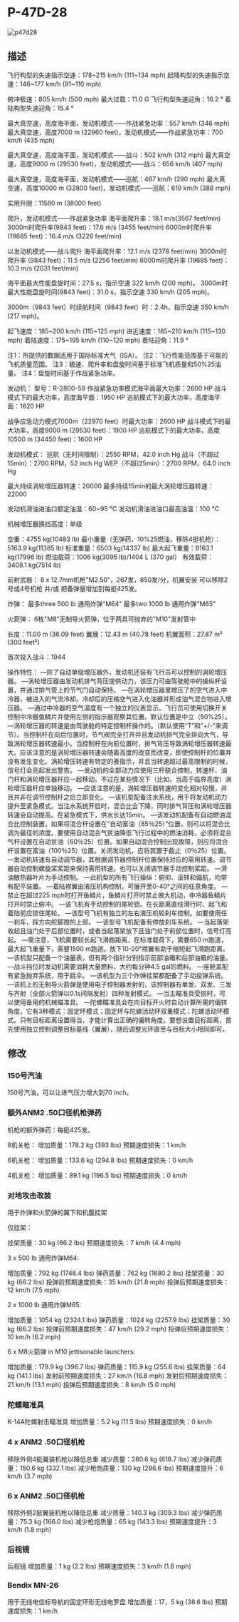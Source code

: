 # P-47D-28

![p47d28](../images/p47d28.png)

## 描述

飞行构型的失速指示空速：178~215 km/h (111~134 mph)
起降构型的失速指示空速：146~177 km/h (91~110 mph)

俯冲极速：805 km/h (500 mph)
最大过载：11.0 G
飞行构型失速迎角：16.2 °
着陆构型失速迎角：15.4 °

最大真空速，高度海平面，发动机模式——作战紧急功率：557 km/h (346 mph)
最大真空速，高度7000 m (22960 feet)，发动机模式——作战紧急功率：700 km/h (435 mph)

最大真空速，高度海平面，发动机模式——战斗：502 km/h (312 mph)
最大真空速，高度9000 m (29530 feet)，发动机模式——战斗：656 km/h (407 mph)

最大真空速，高度海平面，发动机模式——巡航：467 km/h (290 mph)
最大真空速，高度10000 m (32800 feet)，发动机模式——巡航：619 km/h (388 mph)

实用升限：11580 m (38000 feet)

爬升，发动机模式——作战紧急功率
海平面爬升率：18.1 m/s(3567 feet/min)
3000m时爬升率(9843 feet)：17.6 m/s (3455 feet/min)
6000m时爬升率(19685 feet)：16.4 m/s (3226 feet/min)

以发动机模式——战斗爬升
海平面爬升率：12.1 m/s (2378 feet/min)
3000m时爬升率 (9843 feet)：11.5 m/s (2256 feet/min)
6000m时爬升率 (19685 feet)：10.3 m/s (2031 feet/min)

海平面最大性能盘旋时间：27.5 s，指示空速 322 km/h (200 mph)。
3000m时最大性能盘旋时间(9843 feet)：31.0 s，指示空速 330 km/h (205 mph)。

3000m（9843 feet）时续航时间（9843 feet）时：2.4h，指示空速 350 km/h (217 mph)。

起飞速度：185~200 km/h (115~125 mph)
进近速度：185~210 km/h (115~130 mph)
着陆速度：175~195 km/h (110~120 mph)
着陆迎角：11.9 °

注1：所提供的数据适用于国际标准大气（ISA）。
注2：飞行性能范围基于可能的飞机质量范围。
注3：极速、爬升率和盘旋时间基于标准飞机质量和50%25油量。
注4：盘旋时间基于作战紧急功率。

发动机：
型号：R-2800-59
作战紧急功率模式海平面最大功率：2600 HP
战斗模式下的最大功率，高度海平面：1950 HP
巡航模式下的最大功率，高度海平面：1620 HP

战争应急动力模式7000m（22970 feet）时最大功率：2600 HP
战斗模式下的最大功率，高度9000 m (29530 feet)：1900 HP
巡航模式下的最大功率，高度10500 m (34450 feet)：1600 HP

发动机模式：
巡航（无时间限制）：2550 RPM，42.0 inch Hg
战斗（不超过15min）：2700 RPM，52 inch Hg
WEP（不超过5min）：2700 RPM，64.0 inch Hg

最大持续涡轮增压器转速：20000
最多持续15min的最大涡轮增压器转速：22000

发动机滑油进油口额定油温：60~95 °C
发动机滑油进油口最高油温：100 °C

机械增压器换挡高度：单级

空重：4755 kg(10483 lb)
最小重量（无弹药，10%25燃油，移除4挺机枪）：5163.9 kg(11385 lb)
标准重量：6503 kg(14337 lb)
最大起飞重量：8163.1 kg(17996 lb)
燃油载荷：1006 kg(3095 lb)/1404 L (370 gal）
有效载荷：3408.1 kg(7514 lb)

前射武器：
8 x 12.7mm机枪"M2.50"，267发，850发/分，机翼安装
可以移除2号或4号机枪 并/或 把备弹量增加到每挺425发。

炸弹：
最多three 500 lb 通用炸弹"M64"
最多two 1000 lb 通用炸弹"M65"

火箭弹：
6枚"M8"无制导火箭弹，位于两具可抛弃的"M10"发射管中

长度：11.00 m (36.09 feet)
翼展：12.43 m (40.78 feet)
机翼面积：27.87 m² (300 feet²)

首次投入战斗：1944

操作特性：
—除了自动单级增压器外，发动机还装有飞行员可以控制的涡轮增压器。
—涡轮增压器由发动机排气背压提供动力，该压力可由驾驶舱中的操纵杆设置，并通过排气管上的节气门自动保持。
—在涡轮增压器里增压了的空气进入中冷器，被进入的气流冷却。冷却后的压缩空气进入化油器并形成油气混合物进入增压器。
—通过中冷器的空气温度有一个独立的仪表显示。飞行员可使用切换开关控制中冷器鱼鳞片并使用左侧的指示器观察其位置。默认位置是中立（50%25）。
—涡轮增压器的转速是由驾驶舱的特定控制杆操作的。（默认使用“T”和“+/-”来调节）。当控制杆在向后位置时，节气阀完全打开并且发动机排气完全排向大气，导致涡轮增压器转速最小。当控制杆在向前位置时，排气背压导致涡轮增压器转速最大。应该注意的是涡轮增压器转速会随着高度的改变而改变，即使控制杆的位置并没有发生变化。涡轮增压转速有特定的表指示，并且当转速超过最高限制的时候，信号灯会亮起发出警告。
—发动机的全部动力应使用三杆联合控制，转速杆、油门杆和涡轮增压器杆应一起移动。不过在某些情况下（比如，当高于临界高度）涡轮增压器杆应单独移动。
—应该注意的是，涡轮增压器转速的变化相对较慢，并且并非在调节控制杆之后立即变化。
—该机型配备注水系统，用于将发动机动力提升至紧急模式。当注水系统开启时，混合比会下降，同时排气背压和涡轮增压器转速会自动提高。在紧急模式下，供水长达15min。
—该发动机配备有自动燃油混合比控制装置，如果将混合杆设置在“自动富油（85％25）”位置，则可以将混合比调为最佳的浓度。要使用自动混合气贫油降低飞行过程中的燃油消耗，必须将混合气杆设置在自动贫油（60％25）位置。如果自动混合控制出现故障，则应将混合杆设置在富油（100％25）位置。关闭发动机，应将其置于截止（0％25）位置。
—发动机转速有自动调节器，其根据调节器控制杆位置保持对应的需用转速。调节器自动控制螺旋桨桨距来保持需用转速。也可以关闭调节器手动控制桨距。
—滑油散热器叶片为手动控制。
—此机型的所有飞行操纵：俯仰、滚转和偏航，均带有配平装置。
—着陆襟翼由液压机构控制，可展开至0-40°之间的任意角度。
—禁止在超过225 mph时打开鱼鳞片，鱼鳞片打开时禁止做大机动，中冷器鱼鳞片打开时禁止俯冲。
—该飞机有手动控制的尾轮锁。在长距离直线滑行时、起飞和着陆前应锁住尾轮。
—该型号飞机有独立的左右液压机轮刹车控制。如要使用任一刹车，踩方向舵脚蹬的上部。
—该型号飞机配备有停放刹车系统。
—当起落架收起且油门处于后部位置时，或者当起落架放下且油门处于前部位置时，信号灯亮起。
—需注意，飞机需要较长起飞滑跑距离，在标准载荷下，需要650 m跑道，最大起飞重量下，需要1500 m跑道。放下10-20°襟翼有助于缩短起飞滑跑距离。 
—该机型只配备一个油量表，但有两个指针分别指示前部油箱和后部油箱的油量。
—战斗挡位时发动机需要消耗大量燃料，大约每分钟4.5 gal的燃料。
—座舱盖配有紧急抛弃系统，用于跳伞。
—该机型为三个炸弹挂架都配备了手动投弹系统。
—该机上的无制导火箭弹是使用电子控制器发射的，该控制器有单发、双发、三发与齐射（全部火箭弹以0.1s间隔发射）四种发射模式。
—当主瞄准具受损时，可以使用备用的机械瞄准具。
—陀螺瞄准具会在向目标开火时自动计算所需的偏转角度。它有3种模式：固定环模式；固定环与陀螺活动环双重模式；陀螺活动环模式。只有目标距离设置得当，才能计算出正确的偏转角度。要想设置目标距离，首先使用独立控制调整目标基线（翼展），随后调整光环直至与目标大小相同即可。

## 修改


### 150号汽油

150号汽油，可以让进气压力增大到70 inch。

### 额外ANM2 .50口径机枪弹药

机枪的额外弹药：每挺425发。

8机关枪：
增加质量：178.2 kg (393 lbs)
预期速度损失：1 km/h

6机关枪：
增加质量：133.6 kg (294.8 lbs)
预期速度损失：0 km/h

4机关枪：
增加质量：89.1 kg (196.5 lbs)
预期速度损失：0 km/h

### 对地攻击改装

用于炸弹和火箭弹的翼下和机腹挂架

仅挂架：

挂架质量：30 kg (66.2 lbs)
预期速度损失：7 km/h (4.4 mph)

3 x 500 lb 通用炸弹M64:

增加质量：792 kg (1746.4 lbs)
弹药质量：762 kg (1680.2 lbs)
挂架质量：30 kg (66.2 lbs)
投弹前预期速度损失：35 km/h (21.8 mph)
投弹后预期速度损失：12 km/h (7.5 mph) 

2 x 1000 lb 通用炸弹M65:

增加质量：1054 kg (2324.1 lbs)
弹药质量：1024 kg (2257.9 lbs)
挂架质量：30 kg (66.2 lbs)
投弹前预期速度损失：47 km/h (29.2 mph)
投弹后预期速度损失：10 km/h (6.2 mph)

6 x M8火箭弹 in M10 jettisonable launchers:

增加质量：179.9 kg (396.7 lbs)
弹药质量：115.9 kg (255.6 lbs)
挂架质量：64 kg (141.1 lbs)
发射前预期速度损失：27 km/h (16.8 mph)
发射后预期速度损失：21 km/h (13.1 mph)
投弹后预期速度损失：8 km/h (5.0 mph)

### 陀螺瞄准具

K-14A陀螺射击瞄准具
增加质量：5.2 kg (11.5 lbs)
预期速度损失：0 km/h

### 4 x ANM2 .50口径机枪

移除外侧4挺翼装机枪以降低总重
减少质量：280.6 kg (618.7 lbs)
减少弹药质量：150.6 kg (332.1 lbs)
减少枪炮质量：130 kg (286.6 lbs)
预期速度提升：6 km/h (3.7 mph)

### 6 x ANM2 .50口径机枪

移除外侧2挺翼装机枪以降低总重
减少质量：140.3 kg (309.3 lbs)
减少弹药质量：75.3 kg (166.0 lbs)
减少枪炮质量：65 kg (143.3 lbs)
预期速度提升：3 km/h (1.8 mph)

### 后视镜

后视镜
增加质量：1 kg (2.2 lbs)
预期速度损失：3 km/h (1.8 mph)

### Bendix MN-26

用于无线电信标导航的固定环形无线电罗盘
增加质量：17，5 kg (38.6 lbs)
预期速度损失：1 km/h